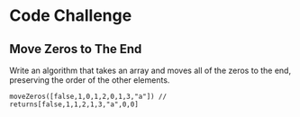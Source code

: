 <h1>Code Challenge</h1>
<h2>Move Zeros to The End</h2>

Write an algorithm that takes an array and moves all of the zeros to the end, preserving the order of the other elements.
```
moveZeros([false,1,0,1,2,0,1,3,"a"]) // returns[false,1,1,2,1,3,"a",0,0]
```